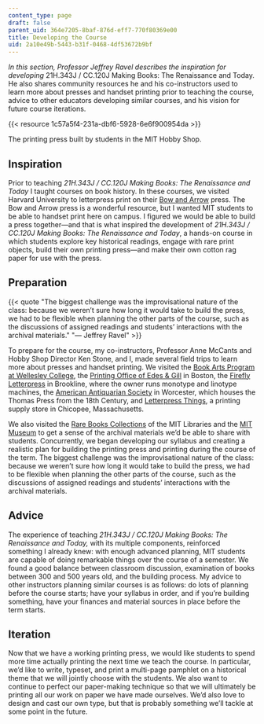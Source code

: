 ```yaml
---
content_type: page
draft: false
parent_uid: 364e7205-8baf-876d-eff7-770f80369e00
title: Developing the Course
uid: 2a10e49b-5443-b31f-0468-4df53672b9bf
---
```

_In this section, Professor Jeffrey Ravel describes the inspiration for developing_ 21H.343J / CC.120J Making Books: The Renaissance and Today. He also shares community resources he and his co-instructors used to learn more about presses and handset printing prior to teaching the course, advice to other educators developing similar courses, and his vision for future course iterations.

{{< resource 1c57a5f4-231a-dbf6-5928-6e6f900954da >}}

The printing press built by students in the MIT Hobby Shop.

## Inspiration

Prior to teaching _21H.343J / CC.120J_ _Making Books: The Renaissance and Today_ I taught courses on book history. In these courses, we visited Harvard University to letterpress print on their [Bow and Arrow](http://adamshouse.harvard.edu/press) press. The Bow and Arrow press is a wonderful resource, but I wanted MIT students to be able to handset print here on campus. I figured we would be able to build a press together—and that is what inspired the development of _21H.343J / CC.120J_ _Making Books: The Renaissance and Today_, a hands-on course in which students explore key historical readings, engage with rare print objects, build their own printing press—and make their own cotton rag paper for use with the press.

## Preparation

{{< quote "The biggest challenge was the improvisational nature of the class: because we weren’t sure how long it would take to build the press, we had to be flexible when planning the other parts of the course, such as the discussions of assigned readings and students’ interactions with the archival materials." "— Jeffrey Ravel" >}}

To prepare for the course, my co-instructors, Professor Anne McCants and Hobby Shop Director Ken Stone, and I, made several field trips to learn more about presses and handset printing. We visited the [Book Arts Program at Wellesley College](http://www.wellesley.edu/lts/collections/bookarts), the [Printing Office of Edes & Gill](http://bostongazette.org/) in Boston, the [Firefly Letterpress](http://www.fireflyletterpress.com/Firefly_Letterpress/Firefly.html) in Brookline, where the owner runs monotype and linotype machines, the [American Antiquarian Society](http://www.americanantiquarian.org/) in Worcester, which houses the Thomas Press from the 18th Century, and [Letterpress Things](http://www.letterpressthings.com/), a printing supply store in Chicopee, Massachusetts.

We also visited the [Rare Books Collections](https://libraries.mit.edu/distinctive-collections/collections/rare-books/) of the MIT Libraries and the [MIT Museum](http://web.mit.edu/museum/) to get a sense of the archival materials we’d be able to share with students. Concurrently, we began developing our syllabus and creating a realistic plan for building the printing press and printing during the course of the term. The biggest challenge was the improvisational nature of the class: because we weren’t sure how long it would take to build the press, we had to be flexible when planning the other parts of the course, such as the discussions of assigned readings and students’ interactions with the archival materials.

## Advice

The experience of teaching _21H.343J / CC.120J Making Books: The Renaissance and Today,_ with its multiple components, reinforced something I already knew: with enough advanced planning, MIT students are capable of doing remarkable things over the course of a semester. We found a good balance between classroom discussion, examination of books between 300 and 500 years old, and the building process. My advice to other instructors planning similar courses is as follows: do lots of planning before the course starts; have your syllabus in order, and if you’re building something, have your finances and material sources in place before the term starts.

## Iteration

Now that we have a working printing press, we would like students to spend more time actually printing the next time we teach the course. In particular, we’d like to write, typeset, and print a multi-page pamphlet on a historical theme that we will jointly choose with the students. We also want to continue to perfect our paper-making technique so that we will ultimately be printing all our work on paper we have made ourselves. We’d also love to design and cast our own type, but that is probably something we’ll tackle at some point in the future.